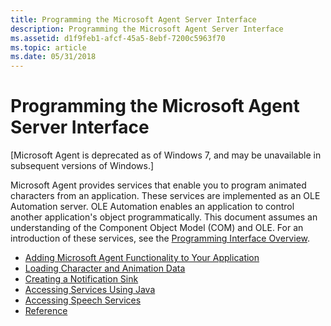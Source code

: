 ```yaml
---
title: Programming the Microsoft Agent Server Interface
description: Programming the Microsoft Agent Server Interface
ms.assetid: d1f9feb1-afcf-45a5-8ebf-7200c5963f70
ms.topic: article
ms.date: 05/31/2018
---
```


# Programming the Microsoft Agent Server Interface

\[Microsoft Agent is deprecated as of Windows 7, and may be unavailable in subsequent versions of Windows.\]

Microsoft Agent provides services that enable you to program animated characters from an application. These services are implemented as an OLE Automation server. OLE Automation enables an application to control another application's object programmatically. This document assumes an understanding of the Component Object Model (COM) and OLE. For an introduction of these services, see the [Programming Interface Overview](microsoft-agent-programming-interface-overview.md).

-   [Adding Microsoft Agent Functionality to Your Application](adding-microsoft-agent-functionality-to-your-application.md)
-   [Loading Character and Animation Data](loading-character-and-animation-data.md)
-   [Creating a Notification Sink](creating-a-notification-sink.md)
-   [Accessing Services Using Java](accessing-services-using-java.md)
-   [Accessing Speech Services](accessing-speech-services.md)
-   [Reference](reference.md)

 

 




